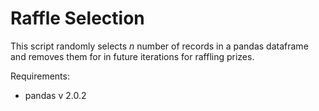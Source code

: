 # Raffle Selection

This script randomly selects *n* number of records in a pandas dataframe and removes them for in future iterations for raffling prizes.

Requirements:
+ pandas v 2.0.2